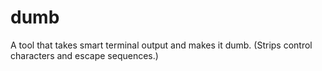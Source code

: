 dumb
====

A tool that takes smart terminal output and makes it dumb. (Strips control characters and escape sequences.)
